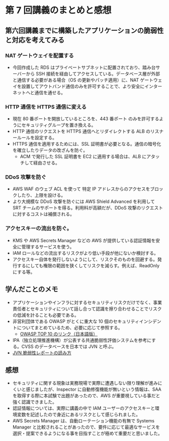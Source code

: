 # 第 7 回講義のまとめと感想

## 第六回講義までに構築したアプリケーションの脆弱性と対応を考えてみる

### NAT ゲートウェイを配置する

- 今回作成した RDS はプライベートサブネットに配置されており、踏み台サーバーから SSH 接続を経由してアクセスしている。データベース層が外部と通信する必要がある場合（OS の更新やパッチ適用）に、NAT ゲートウェイを設置してアウトバンド通信のみを許可することで、より安全にインターネットへと通信を通せる。

### HTTP 通信を HTTPS 通信に変える

- 現在 80 番ポートを開放しているところを、443 番ポート のみを許可するようにセキュリティグループを置き換える。
- HTTP 通信のリクエストを HTTPS 通信へとリダイレクトする ALB のリスナールールを設定する。
- HTTPS 通信を適用するためには、SSL 証明書が必要となる。通信の暗号化を確立したりデータの改ざんを防ぐ。
  - ACM で発行した SSL 証明書を EC2 に適用する場合は、ALB にアタッチして経由させる。

### DDoS 攻撃を防ぐ

- AWS WAF のウェブ ACL を使って 特定 IP アドレスからのアクセスをブロックしたり、上限を設ける。
- より大規模な DDoS 攻撃を防ぐには AWS Shield Advanced を利用して SRT チームのサポートを得る。利用料が高額だが、DDoS 攻撃のリクエストに対するコストは補償される。

### アクセスキーの流出を防ぐ。

- KMS や AWS Secrets Manager などの AWS が提供している認証情報を安全に管理するサービスを使う。
- IAM ロールなどの流出するリスクがより低い手段が他にないか検討する。
- アクセスキー自体を発行しないようにして、リスクそのものを回避する。発行するにしても権限の範囲を狭くしてリスクを減らす。例えば、ReadOnly にする等。

## 学んだことのメモ

- アプリケーションやインフラに対するセキュリティリスクだけでなく、事業責任者とセキュリティについて話し合って認識を擦り合わせることでリスクの低減を計ることも必要である。
- 非営利団体である OWASP がとくに重大な 10 個のセキュリティインシデントについてまとめているため、必要に応じて参照する。
  - [OWASP TOP 10 のリンク（日本語版）](https://github.com/owasp-ja/Top10/blob/master/2021/docs/index.ja.md)
- IPA（独立処理推進機構）が公表する共通脆弱性評価システムを参考にする。CVSS のデータベースを日本では JVN と呼ぶ。
- [JVN 脆弱性レポートの読み方](https://jvn.jp/nav/jvnhelp.html)

## 感想

- セキュリティに関する現象は実務現場で実際に遭遇しない限り理解が進みにくいと感じましたが、Inspector に自動修復機能が無いという情報は、SAA を取得する際に本試験で出題があったので、AWS が重要視している事だと強く認識できました。
- 認証情報については、実際に講義の中で IAM ユーザーのアクセスキーと環境変数を記述したので身近にあるリスクとして感じられました。
- AWS Secrets Manager は、自動ローテーション機能の有無で Systems Manager と比較されることがあったので、要件に応じて最適なサービスを選択・提案できるようになる事を目指すことが極めて重要だと思いました。
